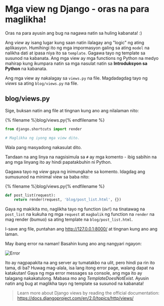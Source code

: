 # Mga view ng Django - oras na para maglikha!

Oras na para ayusin ang bug na nagawa natin sa huling kabanata! :)

Ang *view* ay isang lugar kung saan natin ilalagay ang "logic" ng ating aplikasyon. Humihingi ito ng mga impormasyon galing sa ating `model` na nalikha dati at ipasa niya ito sa `template`. Gagawa tayo ng template sa susunod na kabanata. Ang mga view ay mga functions ng Python na medyo mahirap kung ikumpara natin sa mga nasulat natin sa **Introduksyon sa Python** na kabanata.

Ang mga view ay nakalagay sa `views.py` na file. Magdadagdag tayo ng *views* sa ating `blog/views.py` na file.

## blog/views.py

Sige, buksan natin ang file at tingnan kung ano ang nilalaman nito:

{% filename %}blog/views.py{% endfilename %}

```python
from django.shortcuts import render

# Maglikha ng iyong mga view dito.
```

Wala pang masyadong nakasulat dito.

Tandaan na ang linya na nagsisimula sa `#` ay mga komento - ibig sabihin na ang mga linyang ito ay hindi papatakbuhin ni Python.

Gagawa tayo ng *view* gaya ng inimungkahe sa komento. Idagdag ang sumusunod na minimal view sa baba nito:

{% filename %}blog/views.py{% endfilename %}

```python
def post_list(request):
    return render(request, 'blog/post_list.html', {})
```

Gaya ng makikita mo, naglikha tayo ng function (`def`) na tinatawag na `post_list` na kukuha ng mga `request` at `magbalik` ng function na `render` na mag render (bumuo) sa ating template na `blog/post_list.html`.

I-save ang file, puntahan ang http://127.0.0.1:8000/ at tingnan kung ano ang laman.

May ibang error na naman! Basahin kung ano ang nangyari ngayon:

![Error](images/error.png)

Ito ay nagpapakita na ang server ay tumatakbo na ulit, pero hindi pa rin ito tama, di ba? Huwag mag-alala, isa lang itong error page, walang dapat na katakutan! Gaya ng mga error messages sa console, ang mga ito ay talagang nakakatulong. Mabasa mo ang *TemplateDoesNotExist*. Ayusin natin ang bug at maglikha tayo ng template sa susunod na kabanata!

> Learn more about Django views by reading the official documentation: https://docs.djangoproject.com/en/2.0/topics/http/views/